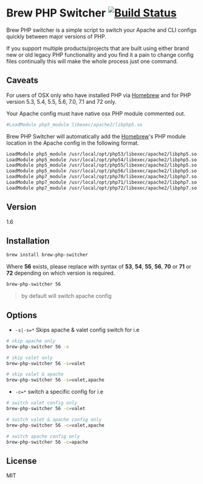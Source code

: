 Brew PHP Switcher [![Build Status](https://travis-ci.org/philcook/brew-php-switcher.svg?branch=master)](https://travis-ci.org/philcook/brew-php-switcher)
=========

Brew PHP switcher is a simple script to switch your Apache and CLI configs quickly between major versions of PHP.

If you support multiple products/projects that are built using either brand new or old legacy PHP functionality and you find it a pain to change config files continually this will make the whole process just one command.

Caveats
-------

For users of OSX only who have installed PHP via [Homebrew] and for PHP version 5.3, 5.4, 5.5, 5.6, 7.0, 7.1 and 72 only.

Your Apache config must have native osx PHP module commented out.
```sh
#LoadModule php5_module libexec/apache2/libphp5.so
```

Brew PHP Switcher will automatically add the [Homebrew]'s PHP module location in the Apache config in the following format.
```sh
LoadModule php5_module /usr/local/opt/php53/libexec/apache2/libphp5.so
LoadModule php5_module /usr/local/opt/php54/libexec/apache2/libphp5.so
LoadModule php5_module /usr/local/opt/php55/libexec/apache2/libphp5.so
LoadModule php5_module /usr/local/opt/php56/libexec/apache2/libphp5.so
LoadModule php7_module /usr/local/opt/php70/libexec/apache2/libphp7.so
LoadModule php7_module /usr/local/opt/php71/libexec/apache2/libphp7.so
LoadModule php7_module /usr/local/opt/php72/libexec/apache2/libphp7.so
```

Version
----

1.6

Installation
--------------
```sh
brew install brew-php-switcher
```

Where **56** exists, please replace with syntax of **53**, **54**, **55**, **56**, **70** or **71** or **72** depending on which version is required.
```sh
brew-php-switcher 56
```

> by default will switch apache config

Options
--------------

- `-s|-s=*` Skips apache & valet config switch for i.e

```sh
# skip apache only
brew-php-switcher 56 -s

# skip valet only
brew-php-switcher 56 -s=valet

# skip valet & apache
brew-php-switcher 56 -s=valet,apache
```
- `-c=*` switch a specific config for i.e

```sh
# switch valet config only
brew-php-switcher 56 -c=valet

# switch valet & apache config only
brew-php-switcher 56 -c=valet,apache

# switch apache config only
brew-php-switcher 56 -c=apache
```

License
----

MIT

[Homebrew]:http://brew.sh/
[@p_cook]:http://twitter.com/p_cook
